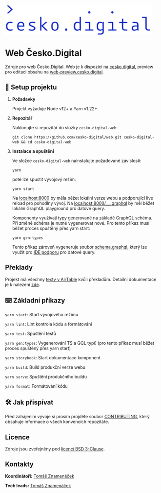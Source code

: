 ![cesko.digital](cesko-digital_logo.png)

# Web Česko.Digital

Zdroje pro web Česko.Digital. Web je k dispozici na [cesko.digital](https://cesko.digital), preview pro editaci obsahu na [web-preview.cesko.digital](https://web-preview.cesko.digital).

## 🚀 Setup projektu

1.  **Požadavky**

    Projekt vyžaduje Node v12+ a Yarn v1.22+.

1.  **Repozitář**

    Naklonujte si repozitář do složky `cesko-digital-web`:

    ```shell script
    git clone https://github.com/cesko-digital/web.git cesko-digital-web && cd cesko-digital-web
    ```

1.  **Instalace a spuštění**

    Ve složce `cesko-digital-web` nainstalujte požadované závislosti:

    ```shell script
    yarn
    ```

    poté lze spustit vývojový režim:

    ```shell script
    yarn start
    ```

    Na [localhost:8000](http://localhost:8000) by měla běžet lokální verze webu a podporující live reload pro pohodlný vývoj.
    Na [localhost:8000/___graphql](http://localhost:8000/___graphql) by měl běžet lokální GraphQL playground pro datové query.
    
    Komponenty využívají typy generované na základě GraphQL schéma. Při změně schéma je nutné vygenerovat nové. Pro tento příkaz musí běžet proces spuštěný přes yarn start:

    ```shell script
    yarn gen:types
    ```
    
    Tento příkaz zároveň vygeneruje soubor [schema.graphql](./schema.graphql), který lze využít pro [IDE podporu](https://plugins.jetbrains.com/plugin/8097-js-graphql) pro datové query. 

## Překlady

Projekt má všechny [texty v AirTable](https://airtable.com/shraCQhMJdGUu1xhk) kvůli překladům. Detailní dokumentace je k nalezení [zde](docs/translations.md).

## ⌨️ Základní příkazy

`yarn start`: Start vývojového režimu

`yarn lint`: Lint kontrola kódu a formátování

`yarn test`: Spuštění testů

`yarn gen:types`: Vygenerování TS a GQL typů (pro tento příkaz musí běžet proces spuštěný přes yarn start)

`yarn storybook`: Start dokumentace komponent

`yarn build`: Build produkční verze webu

`yarn serve`: Spuštění produkčního buildu

`yarn format`: Formátování kódu

## 🛠 Jak přispívat

Před zahájením vývoje si prosím projděte soubor [CONTRIBUTING](CONTRIBUTING.md), který obsahuje informace o všech konvencích repozitáře.

## Licence

Zdroje jsou zveřejněny pod [licencí BSD 3-Clause](LICENSE).

## Kontakty

**Koordinátoři:** [Tomáš Znamenáček](https://github.com/zoul)

**Tech leads:** [Tomáš Znamenáček](https://github.com/zoul)
